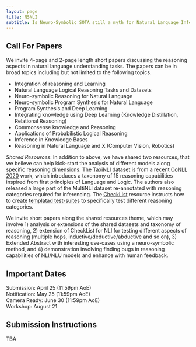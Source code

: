 ```yaml
---
layout: page
title: NSNLI
subtitle: Is Neuro-Symbolic SOTA still a myth for Natural Language Inference?
---
```


<h2>Call For Papers</h2>
We invite 4-page and 2-page length short papers discussing the reasoning aspects in natural language
understanding tasks. The papers can be in broad topics including but not limited to the
following topics.
<ul>
	<li>Integration of reasoning and Learning</li>
	<li>Natural Language Logical Reasoning Tasks and Datasets</li>
	<li>Neuro-symbolic Reasoning for Natural Language</li>
	<li>Neuro-symbolic Program Synthesis for Natural Language</li>
	<li>Program Synthesis and Deep Learning</li>
	<li>Integrating knowledge using Deep Learning (Knowledge Distillation, Relational
	Reasoning)</li>
	<li>Commonsense knowledge and Reasoning</li>
	<li>Applications of Probabilistic Logical Reasoning</li>
	<li>Inference in Knowledge Bases</li>
	<li>Reasoning in Natural Language and X (Computer Vision, Robotics)</li>
</ul>
<em>Shared Resources</em>: In addition to above, we have shared two resources, that we beileve can help kick-start the analysis of
different models along specific reasoning dimensions. The <a href="https://nsnli.github.io/taxinli/">TaxiNLI</a> dataset is from a recent <a href="https://www.aclweb.org/anthology/2020.conll-1.4.pdf">CoNLL 2020</a> work, which introduces a taxonomy of 15 reasoning capabilities inspired from first principles of Language and Logic. The authors also released a large part of the MultiNLI dataset re-annotated with reasoning categories required for inferencing. The <a href="https://nsnli.github.io/checklist/">CheckList</a> resource instructs how to create <a href="https://homes.cs.washington.edu/~marcotcr/acl20_checklist.pdf">templatad test-suites</a> to specifically test different reasoning categories.

<p>We invite short papers along the shared resources theme, which may involve 1) analysis or extensions of the shared datasets and taxonomy of reasoning, 2) extension of CheckList for NLI for testing different aspects of reasoning (multiple hops, inductive/deductive/abductive and so on), 3) Extended Abstract with interesting use-cases using a neuro-symbolic method, and 4) demonstration involving finding bugs in reasoning capabilities of NLI/NLU models and enhance with human feedback.</p>


<h2>Important Dates</h2>
Submission: April 25 (11:59pm AoE)<br>
Notification: May 25 (11:59pm AoE)<br>
Camera Ready: June 30 (11:59pm AoE)<br>
Workshop: August 21

<h2>Submission Instructions</h2>
TBA

